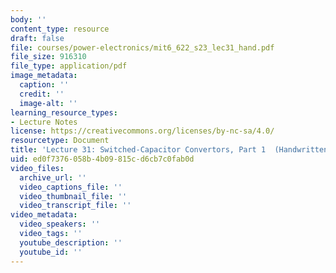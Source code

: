 ```yaml
---
body: ''
content_type: resource
draft: false
file: courses/power-electronics/mit6_622_s23_lec31_hand.pdf
file_size: 916310
file_type: application/pdf
image_metadata:
  caption: ''
  credit: ''
  image-alt: ''
learning_resource_types:
- Lecture Notes
license: https://creativecommons.org/licenses/by-nc-sa/4.0/
resourcetype: Document
title: 'Lecture 31: Switched-Capacitor Convertors, Part 1  (Handwritten Notes)'
uid: ed0f7376-058b-4b09-815c-d6cb7c0fab0d
video_files:
  archive_url: ''
  video_captions_file: ''
  video_thumbnail_file: ''
  video_transcript_file: ''
video_metadata:
  video_speakers: ''
  video_tags: ''
  youtube_description: ''
  youtube_id: ''
---
```

